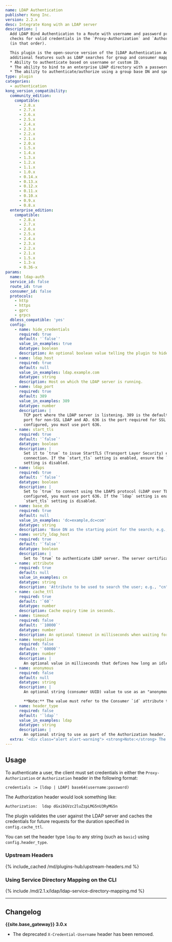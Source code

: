 ```yaml
---
name: LDAP Authentication
publisher: Kong Inc.
version: 2.2.x
desc: Integrate Kong with an LDAP server
description: |
  Add LDAP Bind Authentication to a Route with username and password protection. The plugin
  checks for valid credentials in the `Proxy-Authorization` and `Authorization` headers
  (in that order).

  This plugin is the open-source version of the [LDAP Authentication Advanced plugin](/hub/kong-inc/ldap-auth-advanced/), which provides
  additional features such as LDAP searches for group and consumer mapping:
  * Ability to authenticate based on username or custom ID.
  * The ability to bind to an enterprise LDAP directory with a password.
  * The ability to authenticate/authorize using a group base DN and specific group member or group name attributes.
type: plugin
categories:
  - authentication
kong_version_compatibility:
  community_edition:
    compatible:
      - 2.8.x
      - 2.7.x
      - 2.6.x
      - 2.5.x
      - 2.4.x
      - 2.3.x
      - 2.2.x
      - 2.1.x
      - 2.0.x
      - 1.5.x
      - 1.4.x
      - 1.3.x
      - 1.2.x
      - 1.1.x
      - 1.0.x
      - 0.14.x
      - 0.13.x
      - 0.12.x
      - 0.11.x
      - 0.10.x
      - 0.9.x
      - 0.8.x
  enterprise_edition:
    compatible:
      - 2.8.x
      - 2.7.x
      - 2.6.x
      - 2.5.x
      - 2.4.x
      - 2.3.x
      - 2.2.x
      - 2.1.x
      - 1.5.x
      - 1.3-x
      - 0.36-x
params:
  name: ldap-auth
  service_id: false
  route_id: true
  consumer_id: false
  protocols:
    - http
    - https
    - gprc
    - grpcs
  dbless_compatible: 'yes'
  config:
    - name: hide_credentials
      required: true
      default: '`false`'
      value_in_examples: true
      datatype: boolean
      description: An optional boolean value telling the plugin to hide the credential to the upstream server. It will be removed by Kong before proxying the request.
    - name: ldap_host
      required: true
      default: null
      value_in_examples: ldap.example.com
      datatype: string
      description: Host on which the LDAP server is running.
    - name: ldap_port
      required: true
      default: 389
      value_in_examples: 389
      datatype: number
      description: |
        TCP port where the LDAP server is listening. 389 is the default
        port for non-SSL LDAP and AD. 636 is the port required for SSL LDAP and AD. If `ldaps` is
        configured, you must use port 636.
    - name: start_tls
      required: true
      default: '`false`'
      datatype: boolean
      description: |
        Set it to `true` to issue StartTLS (Transport Layer Security) extended operation over `ldap`
        connection. If the `start_tls` setting is enabled, ensure the `ldaps`
        setting is disabled.
    - name: ldaps
      required: true
      default: '`false`'
      datatype: boolean
      description: |
        Set to `true` to connect using the LDAPS protocol (LDAP over TLS).  When `ldaps` is
        configured, you must use port 636. If the `ldap` setting is enabled, ensure the
        `start_tls` setting is disabled.
    - name: base_dn
      required: true
      default: null
      value_in_examples: 'dc=example,dc=com'
      datatype: string
      description: 'Base DN as the starting point for the search; e.g., "dc=example,dc=com".'
    - name: verify_ldap_host
      required: true
      default: '`false`'
      datatype: boolean
      description: |
        Set to `true` to authenticate LDAP server. The server certificate will be verified according to the CA certificates specified by the `lua_ssl_trusted_certificate` directive.
    - name: attribute
      required: true
      default: null
      value_in_examples: cn
      datatype: string
      description: 'Attribute to be used to search the user; e.g., "cn".'
    - name: cache_ttl
      required: true
      default: '`60`'
      datatype: number
      description: Cache expiry time in seconds.
    - name: timeout
      required: false
      default: '`10000`'
      datatype: number
      description: An optional timeout in milliseconds when waiting for connection with LDAP server.
    - name: keepalive
      required: false
      default: '`60000`'
      datatype: number
      description: |
        An optional value in milliseconds that defines how long an idle connection to LDAP server will live before being closed.
    - name: anonymous
      required: false
      default: null
      datatype: string
      description: |
        An optional string (consumer UUID) value to use as an "anonymous" consumer if authentication fails. If empty (default), the request will fail with an authentication failure `4xx`.

        **Note:** The value must refer to the Consumer `id` attribute that is internal to Kong, **not** its `custom_id`.
    - name: header_type
      required: false
      default: '`ldap`'
      value_in_examples: ldap
      datatype: string
      description: |
        An optional string to use as part of the Authorization header. By default, a valid Authorization header looks like this: `Authorization: ldap base64(username:password)`. If `header_type` is set to "basic", then the Authorization header would be `Authorization: basic base64(username:password)`. Note that `header_type` can take any string, not just `"ldap"` and `"basic"`.
  extra: '<div class="alert alert-warning"> <strong>Note:</strong> The <code>config.header_type</code> option was introduced in Kong 0.12.0. Previous versions of this plugin behave as if <code>ldap</code> was set for this value. </div>'
---
```


## Usage

To authenticate a user, the client must set credentials in either the
`Proxy-Authorization` or `Authorization` header in the following format:

    credentials := [ldap | LDAP] base64(username:password)

The Authorization header would look something like:

    Authorization:  ldap dGxibGVzc2luZzpLMG5nU3RyMG5n

The plugin validates the user against the LDAP server and caches the
credentials for future requests for the duration specified in
`config.cache_ttl`.

You can set the header type `ldap` to any string (such as `basic`) using
`config.header_type`.

### Upstream Headers

{% include_cached /md/plugins-hub/upstream-headers.md %}


[configuration]: /gateway/latest/reference/configuration
[consumer-object]: /gateway/latest/admin-api/#consumer-object



### Using Service Directory Mapping on the CLI

{% include /md/2.1.x/ldap/ldap-service-directory-mapping.md %}

---
## Changelog

**{{site.base_gateway}} 3.0.x**
* The deprecated `X-Credential-Username` header has been removed.
